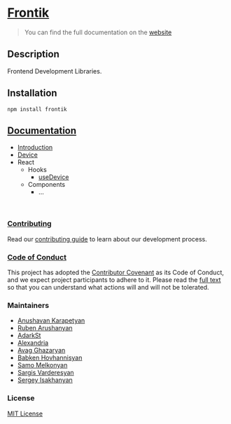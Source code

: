 # [Frontik](https://fluxtech-me.github.io/frontik/)

> You can find the full documentation on the [website](https://fluxtech-me.github.io/frontik/)

## Description

Frontend Development Libraries.

## Installation

```
npm install frontik
```

## [Documentation](https://fluxtech-me.github.io/frontik/)

- [Introduction](https://fluxtech-me.github.io/frontik/docs/introduction)
- [Device](https://fluxtech-me.github.io/frontik/docs/Device)
- React
    - Hooks
        - [useDevice](https://fluxtech-me.github.io/frontik/docs/React/Hooks/useDevice)
    - Components
        - ...


<br/>

### [Contributing](https://github.com/fluxtech-me/frontik/blob/master/CONTRIBUTING.md)

Read our [contributing guide](https://github.com/fluxtech-me/frontik/blob/master/CONTRIBUTING.md) to learn about our development process.

### [Code of Conduct](https://github.com/fluxtech-me/frontik/blob/master/CODE_OF_CONDUCT.md)

This project has adopted the [Contributor Covenant](https://www.contributor-covenant.org) as its Code of Conduct, and we expect project participants to adhere to it. Please read the [full text](https://github.com/fluxtech-me/frontik/blob/master/CODE_OF_CONDUCT.md) so that you can understand what actions will and will not be tolerated.
### Maintainers

- [Anushavan Karapetyan](https://github.com/anushavan-karapetyan)
- [Ruben Arushanyan](https://github.com/ruben-arushanyan)
- [AdarkSt](https://github.com/AdarkSt)
- [Alexandria](https://github.com/alexkharatyan)
- [Avag Ghazaryan](https://github.com/avagghazaryan)
- [Babken Hovhannisyan](https://github.com/babkenhovhannisyan)
- [Samo Melkonyan](https://github.com/SamoMelkonyan)
- [Sargis Varderesyan](https://github.com/sargisvarderesyan)
- [Sergey Isakhanyan](https://github.com/SergeyIsakhanyan)



### License

[MIT License](https://github.com/fluxtech-me/frontik/blob/master/LICENSE)

